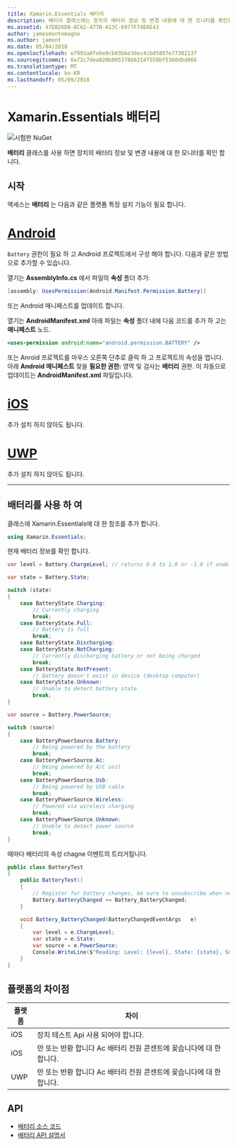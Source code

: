 ```yaml
---
title: Xamarin.Essentials 배터리
description: 배터리 클래스에는 장치의 배터리 정보 및 변경 내용에 대 한 모니터를 확인할 수 있습니다.
ms.assetid: 47EB26D8-8C62-477B-A13C-6977F74E6E43
author: jamesmontemagno
ms.author: jamont
ms.date: 05/04/2018
ms.openlocfilehash: e7993a8febe0cb03bbe3dec4cbd5897e7730213f
ms.sourcegitcommit: 0a72c7dea020b965378b6314f558bf5360dbd066
ms.translationtype: MT
ms.contentlocale: ko-KR
ms.lasthandoff: 05/09/2018
---
```

# <a name="xamarinessentials-battery"></a>Xamarin.Essentials 배터리

![시험판 NuGet](~/media/shared/pre-release.png)

**배터리** 클래스를 사용 하면 장치의 배터리 정보 및 변경 내용에 대 한 모니터를 확인 합니다.

## <a name="getting-started"></a>시작

액세스는 **배터리** 는 다음과 같은 플랫폼 특정 설치 기능이 필요 합니다.

# <a name="androidtabandroid"></a>[Android](#tab/android)

`Battery` 권한이 필요 하 고 Android 프로젝트에서 구성 해야 합니다. 다음과 같은 방법으로 추가할 수 있습니다.

열기는 **AssemblyInfo.cs** 에서 파일의 **속성** 폴더 추가:

```csharp
[assembly: UsesPermission(Android.Manifest.Permission.Battery)]
```

또는 Android 매니페스트를 업데이트 합니다.

열기는 **AndroidManifest.xml** 아래 파일는 **속성** 폴더 내에 다음 코드를 추가 하 고는 **매니페스트** 노드.

```xml
<uses-permission android:name="android.permission.BATTERY" />
```

또는 Anroid 프로젝트를 마우스 오른쪽 단추로 클릭 하 고 프로젝트의 속성을 엽니다. 아래 **Android 매니페스트** 찾을 **필요한 권한:** 영역 및 검사는 **배터리** 권한. 이 자동으로 업데이트는 **AndroidManifest.xml** 파일입니다.

# <a name="iostabios"></a>[iOS](#tab/ios)

추가 설치 하지 않아도 됩니다.

# <a name="uwptabuwp"></a>[UWP](#tab/uwp)

추가 설치 하지 않아도 됩니다.

-----

## <a name="using-battery"></a>배터리를 사용 하 여

클래스에 Xamarin.Essentials에 대 한 참조를 추가 합니다.

```csharp
using Xamarin.Essentials;
```

현재 배터리 정보를 확인 합니다.

```csharp
var level = Battery.ChargeLevel; // returns 0.0 to 1.0 or -1.0 if unable to determine.

var state = Battery.State;

switch (state)
{
    case BatteryState.Charging:
        // Currently charging
        break;
    case BatteryState.Full:
        // Battery is full
        break;
    case BatteryState.Discharging:
    case BatteryState.NotCharging:
        // Currently discharging battery or not being charged
        break;
    case BatteryState.NotPresent:
        // Battery doesn't exist in device (desktop computer)
    case BatteryState.Unknown:
        // Unable to detect battery state
        break;
}

var source = Battery.PowerSource;

switch (source)
{
    case BatteryPowerSource.Battery:
        // Being powered by the battery
        break;
    case BatteryPowerSource.Ac:
        // Being powered by A/C unit
        break;
    case BatteryPowerSource.Usb:
        // Being powered by USB cable
        break;
    case BatteryPowerSource.Wireless:
        // Powered via wireless charging
        break;
    case BatteryPowerSource.Unknown:
        // Unable to detect power source
        break;
}
```

때마다 배터리의 속성 chagne 이벤트의 트리거됩니다.

```csharp
public class BatteryTest
{
    public BatteryTest()
    {
        // Register for battery changes, be sure to unsubscribe when needed
        Battery.BatteryChanged += Battery_BatteryChanged;
    }

    void Battery_BatteryChanged(BatteryChangedEventArgs   e)
    {
        var level = e.ChargeLevel;
        var state = e.State;
        var source = e.PowerSource;
        Console.WriteLine($"Reading: Level: {level}, State: {state}, Source: {source}");
    }
}
```

## <a name="platform-differences"></a>플랫폼의 차이점

| 플랫폼 | 차이 |
| --- | --- |
| iOS | 장치 테스트 Api 사용 되어야 합니다. |
| iOS | 만 또는 반환 합니다 Ac 배터리 전원 콘센트에 꽂습니다에 대 한 합니다. |
| UWP | 만 또는 반환 합니다 Ac 배터리 전원 콘센트에 꽂습니다에 대 한 합니다. |

## <a name="api"></a>API

- [배터리 소스 코드](https://github.com/xamarin/Essentials/tree/master/Essentials/Battery)
- [배터리 API 설명서](xref:Xamarin.Essentials.Battery)
